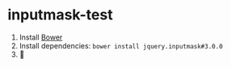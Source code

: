 inputmask-test
==============

1. Install [Bower](http://bower.io)
2. Install dependencies: `bower install jquery.inputmask#3.0.0`
3. :tada:
